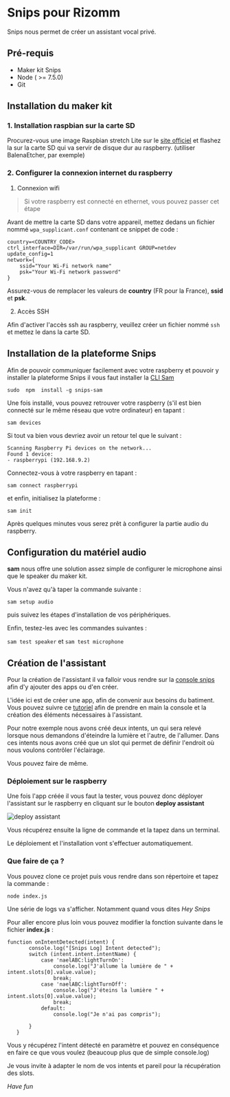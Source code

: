 # Snips pour Rizomm

Snips nous permet de créer un assistant vocal privé.
## Pré-requis
* Maker kit Snips
* Node ( >= 7.5.0)
* Git

## Installation du maker kit
### 1. Installation raspbian sur la carte SD

Procurez-vous une image Raspbian stretch Lite sur le [site officiel](https://www.raspberrypi.org/downloads/raspbian/) et flashez la sur la carte SD qui va servir de disque dur au raspberry. (utiliser BalenaEtcher, par exemple)

### 2. Configurer la connexion internet du raspberry
1. Connexion wifi
> Si votre raspberry est connecté en ethernet, vous pouvez passer cet étape

Avant de mettre la carte SD dans votre appareil, mettez dedans un fichier nommé ```wpa_supplicant.conf```  contenant ce snippet de code :
```
country=<COUNTRY_CODE>
ctrl_interface=DIR=/var/run/wpa_supplicant GROUP=netdev
update_config=1
network={
	ssid="Your Wi-Fi network name"
	psk="Your Wi-Fi network password"
}
```
Assurez-vous de remplacer les valeurs de **country** (FR pour la France), **ssid** et **psk**.

2. Accès SSH

Afin d'activer l'accès ssh au raspberry, veuillez créer un fichier nommé ```ssh``` et mettez le dans la carte SD.

## Installation de la plateforme Snips

Afin de pouvoir communiquer facilement avec votre raspberry et pouvoir y installer la plateforme Snips il vous faut installer la [CLI Sam](https://docs.snips.ai/reference/sam)

```sudo  npm  install -g snips-sam```

Une fois installé, vous pouvez retrouver votre raspberry (s'il est bien connecté sur le même réseau que votre ordinateur) en tapant :

```sam devices```

Si tout va bien vous devriez avoir un retour tel que le suivant : 

```
Scanning Raspberry Pi devices on the network...
Found 1 device:
- raspberrypi (192.168.9.2)
```

Connectez-vous à votre raspberry en tapant :

``` sam connect raspberrypi ```

et enfin, initialisez la plateforme :

```sam init ```

Après quelques minutes vous serez prêt à configurer la partie audio du raspberry.

## Configuration du matériel audio

**sam** nous offre une solution assez simple de configurer le microphone ainsi que le speaker du maker kit.

Vous n'avez qu'à taper la commande suivante : 

```sam setup audio```

puis suivez les étapes d'installation de vos périphériques.

Enfin, testez-les avec les commandes suivantes : 

```sam test speaker```
et
```sam test microphone```

## Création de l'assistant

Pour la création de l'assistant il va falloir vous rendre sur la [console snips](https://console.snips.ai) afin d'y ajouter des apps ou d'en créer.

L'idée ici est de créer une app, afin de convenir aux besoins du batiment.
Vous pouvez suivre ce [tutoriel](https://docs.snips.ai/articles/console/actions/first-steps) afin de prendre en main la console et la création des éléments nécessaires à l'assistant.

Pour notre exemple nous avons créé deux intents, un qui sera relevé lorsque nous demandons d'éteindre la lumière et l'autre, de l'allumer. 
Dans ces intents nous avons créé que un slot qui permet de définir l'endroit où nous voulons contrôler l'éclairage.

Vous pouvez faire de même. 

### Déploiement sur le raspberry

Une fois l'app créée il vous faut la tester, vous pouvez donc déployer l'assistant sur le raspberry en cliquant sur le bouton **deploy assistant**

![deploy assistant](./doc/deployAssistant.png "Title")

Vous récupérez ensuite la ligne de commande et la tapez dans un terminal.

Le déploiement et l'installation vont s'effectuer automatiquement. 


### Que faire de ça ? 

Vous pouvez clone ce projet puis vous rendre dans son répertoire et tapez la commande :

```node index.js```

Une série de logs va s'afficher. Notamment quand vous dites _Hey Snips_

Pour aller encore plus loin vous pouvez modifier la fonction suivante dans le fichier **index.js** : 

```
function onIntentDetected(intent) {
       console.log("[Snips Log] Intent detected");
       switch (intent.intent.intentName) {
           case 'naelABC:lightTurnOn':
               console.log("J'allume la lumière de " + intent.slots[0].value.value);
               break;
           case 'naelABC:lightTurnOff':
               console.log("J'éteins la lumière " + intent.slots[0].value.value);
               break;
           default:
               console.log("Je n'ai pas compris");
   
       }
   }
```

Vous y récupérez l'intent détecté en paramètre et pouvez en conséquence en faire ce que vous voulez (beaucoup plus que de simple console.log)

Je vous invite à adapter le nom de vos intents et pareil pour la récupération des slots.

_Have fun_
